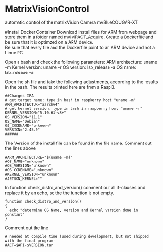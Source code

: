 # MatrixVisionControl
automatic control of the matrixVision Camera mvBlueCOUGAR-XT

#Install Docker Container
Download install files for ARM from webpage and store them in a folder named mvIMPACT_Acquire. Create a Dockerfile and be sure that it is optimzed on a ARM device.
<br>
Be sure that every file and the Dockerfile point to an ARM device and not a Linux PC

Open a bash and check the following parameters:
ARM architecture:   uname -m
Kernel version:     uname -r
OS version:         lsb_release -a
OS name:            lsb_release -a

Open the sh file and take the following adjustments, according to the results in the bash. The results printed here are from a Raspi3.
```
##Changes IPA
# get target name: type in bash in raspberry host "uname -m"
ARM_ARCHITECTUR="aarch64"
# get kernel version: type in bash in raspberry host "uname -r"
KERNEL_VERSION="5.10.63-v8+"
OS_VERSION="11.1"
OS_NAME="Debian"
OS_CODENAME="unknown"
VERSION="2.45.0"
######
```
The Version of the install file can be found in the file name.
Comment out the lines above
```
#ARM_ARCHITECTURE="$(uname -m)"
#OS_NAME="unknown"
#OS_VERSION="unknown"
#OS_CODENAME="unknown"
#KERNEL_VERSION="unknown"
#JETSON_KERNEL=""
```


In function check_distro_and_version() comment out all if-clauses and replace it by an echo, so the the function is not empty.
```
function check_distro_and_version()
{
  echo "determine OS Name, version and Kernel version done in constant"
}
```

Comment out the line
```
# needed at compile time (used during development, but not shipped with the final program)
#ACT=$API-$VERSION.tar
```

